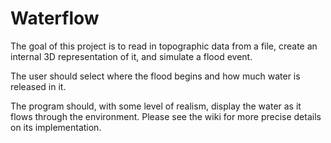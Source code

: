 # Waterflow

The goal of this project is to read in topographic data from a file, create an internal 3D representation of it, and simulate a flood event.

The user should select where the flood begins and how much water is released in it.

The program should, with some level of realism, display the water as it flows through the environment. Please see the wiki for more precise details on its implementation.
